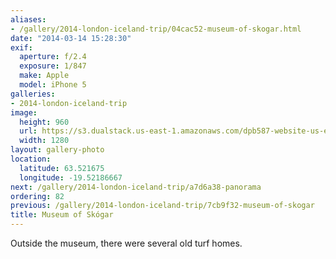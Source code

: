 ```yaml
---
aliases:
- /gallery/2014-london-iceland-trip/04cac52-museum-of-skogar.html
date: "2014-03-14 15:28:30"
exif:
  aperture: f/2.4
  exposure: 1/847
  make: Apple
  model: iPhone 5
galleries:
- 2014-london-iceland-trip
image:
  height: 960
  url: https://s3.dualstack.us-east-1.amazonaws.com/dpb587-website-us-east-1/asset/gallery/2014-london-iceland-trip/04cac52-museum-of-skogar~1280.jpg
  width: 1280
layout: gallery-photo
location:
  latitude: 63.521675
  longitude: -19.52186667
next: /gallery/2014-london-iceland-trip/a7d6a38-panorama
ordering: 82
previous: /gallery/2014-london-iceland-trip/7cb9f32-museum-of-skogar
title: Museum of Skógar
---
```


Outside the museum, there were several old turf homes.

